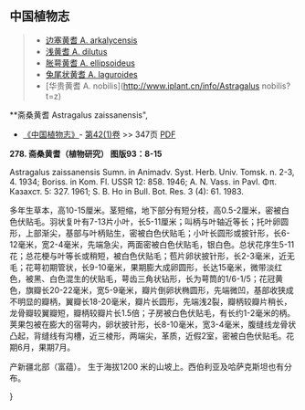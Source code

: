 

## 中国植物志

> * [边塞黄耆  A.  arkalycensis](Astragalus-arkalycensis-边塞黄耆.md)
> * [浅黄耆  A.  dilutus](Astragalus-dilutus-浅黄耆.md)
> * [胀萼黄耆  A.  ellipsoideus](Astragalus-ellipsoideus-胀萼黄耆.md)
> * [兔尾状黄耆  A.  laguroides](Astragalus-laguroides-兔尾黄耆.md)
> * [华贵黄耆  A.  nobilis](http://www.iplant.cn/info/Astragalus nobilis?t=z)


**斋桑黄耆 Astragalus zaissanensis",

* [《中国植物志》](http://www.iplant.cn/frps)- [第42(1)卷](http://www.iplant.cn/frps/vol/42(1)) >> 347页 [PDF](http://www.iplant.cn/frps/pdf/42(1)/347.pdf)


**278. 斋桑黄耆（植物研究） 图版93：8-15**

Astragalus zaissanensis Sumn. in Animadv. Syst. Herb. Univ. Tomsk. n. 2-3, 4. 1934; Boriss. in Kom. Fl. USSR 12: 858. 1946; A. N. Vass. in Pavl. Φπ. Казахст. 5: 327. 1961; S. B. Ho in Bull. Bot. Res. 3 (4): 61. 1983.

多年生草本，高10-15厘米。茎短缩，地下部分有短分枝，高0.5-2厘米，密被白色伏贴毛。羽状复叶有7-13片小叶，长5-11厘米；叫柄与叶轴近等长；托叶卵圆形，上部渐尖，基部与叶柄贴生，密被白色伏贴毛；小叶长圆形或披针形，长6-12毫米，宽2-4毫米，先端急尖，两面密被白色伏贴毛，银白色。总状花序生5-11花；总花梗与叶等长或稍短，被白色伏贴毛；苞片卵状披针形，长2-3毫米，近无毛；花萼初期管状，长9-10毫米，果期膨大成卵圆形，长达15毫米，微带淡红色，被黑、白色混生的伏贴毛，萼齿三角状钻形，长为萼筒的1/6-1/5；花冠黄色，旗瓣长20-22毫米，宽5-9毫米，瓣片倒卵状椭圆形，先端微凹，基部收狭成不明显的瓣柄，翼瓣长18-20毫米，瓣片长圆形，先端浅2裂，瓣柄较瓣片稍长，龙骨瓣较翼瓣短，瓣柄较瓣片长1.5倍；子房被白色伏贴毛，有长约1-2毫米的柄。荚果包被在膨大的宿萼内，卵状披针形，长8-10毫米，宽3-4毫米，腹缝线龙骨状凸起，背缝线有沟槽，近三棱形，两端尖，革质，近假2室，密被白色伏贴毛。花期6月，果期7月。

产新疆北部（富蕴）。 生于海拔1200 米的山坡上。西伯利亚及哈萨克斯坦也有分布。

}